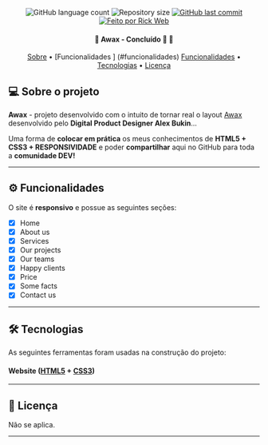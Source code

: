 <p align="center">
  <img alt="GitHub language count" src="https://img.shields.io/github/languages/count/rickweb3/projeto-awax?color=%2304D361">
  <img alt="Repository size" src="https://img.shields.io/github/repo-size/rickweb3/projeto-awax">
  <a href="https://github.com/rickweb3/projeto-awax/commits/master">
    <img alt="GitHub last commit" src="https://img.shields.io/github/last-commit/rickweb3/projeto-awax">
  </a>
  <a href="">
    <img alt="Feito por Rick Web" src="https://img.shields.io/badge/desenvolvido%20por-RickWeb-%237519C1">
  </a>
</p>



<h4 align="center"> 
	🚧 Awax - Concluído 🚀 🚧
</h4>

<p align="center">
 <a href="#-sobre-o-projeto">Sobre</a> •
 [Funcionalidades ] (#funcionalidades)
 <a href="#-funcionalidades">Funcionalidades</a> • 
 <a href="#-tecnologias">Tecnologias</a> • 
 <a href="#-licenca">Licença</a> 
</p>




## 💻 Sobre o projeto

**Awax** - projeto desenvolvido com o intuito de tornar real o layout [Awax](https://www.behance.net/gallery/58301549/Free-Landing-Page) desenvolvido pelo **Digital Product Designer Alex Bukin**...

Uma forma de **colocar em prática** os meus conhecimentos de **HTML5 + CSS3 + RESPONSIVIDADE** e poder **compartilhar** aqui no GitHub para toda a **comunidade DEV!**

---




## ⚙️ Funcionalidades

O site é **responsivo** e possue as seguintes seções:

- [x] Home
- [x] About us
- [x] Services
- [x] Our projects
- [x] Our teams
- [x] Happy clients
- [x] Price
- [x] Some facts
- [x] Contact us

---



## 🛠 Tecnologias

As seguintes ferramentas foram usadas na construção do projeto:

#### **Website**  ([HTML5](https://html.spec.whatwg.org/)  +  [CSS3](https://www.w3.org/Style/CSS/Overview.en.html))

---



## 🦸 Licença

Não se aplica.

---

